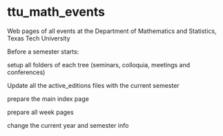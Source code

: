 # ttu_math_events
Web pages of all events at the Department of Mathematics and Statistics, Texas Tech University


Before a semester starts:

 setup all folders of each tree (seminars, colloquia, meetings and conferences)
 
 Update all the active_editions files with the current semester
 
 prepare the main index page
 
 prepare all week pages
 
 change the current year and semester info

